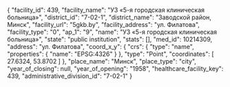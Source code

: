 {
    "facility_id": 439,
    "facility_name": "УЗ «5-я городская клиническая больница»",
    "district_id": "7-02-1",
    "district_name": "Заводской район, Минск",
    "facility_url": "5gkb.by",
    "facility_address": "ул. Филатова",
    "facility_type": "0",
    "ap_1": "9",
    "name": "УЗ «5-я городская клиническая больница»",
    "state": "public institution",
    "stats": [],
    "med_id": 10214309,
    "address": "ул. Филатова",
    "coord_x_y": {
        "crs": {
            "type": "name",
            "properties": {
                "name": "EPSG:4326"
            }
        },
        "type": "Point",
        "coordinates": [
            27.6324,
            53.8702
        ]
    },
    "place_name": "Минск",
    "place_type": "city",
    "year_of_closing": null,
    "year_of_opening": "1958",
    "healthcare_facility_key": 439,
    "administrative_division_id": "7-02-1"
}